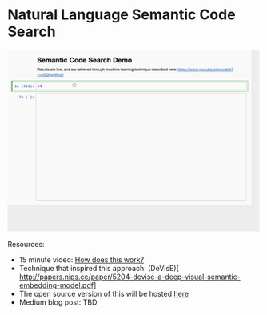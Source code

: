 # Natural Language Semantic Code Search


![Alt Text](./gifs/Natural_Language_Code_Search_Demo.gif)

Resources:
- 15 minute video: [How does this work?](https://youtu.be/nSQIyqtWroU)
- Technique that inspired this approach: (DeVisE)[ http://papers.nips.cc/paper/5204-devise-a-deep-visual-semantic-embedding-model.pdf]
- The open source version of this will be hosted [here](https://github.com/hamelsmu/code_search)
- Medium blog post: TBD
